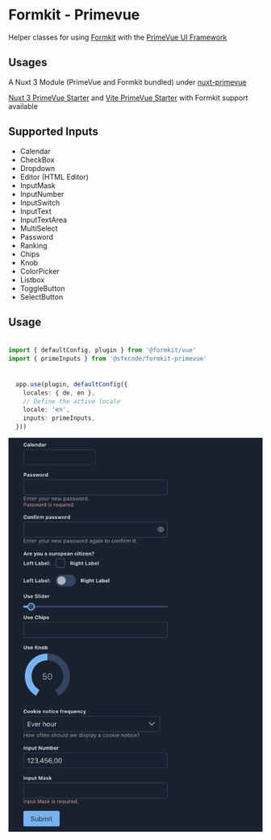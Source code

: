 # Formkit - Primevue

Helper classes for using [Formkit](https://formkit.com/) with the [PrimeVue UI Framework](https://www.primefaces.org/primevue/#/)

## Usages

A Nuxt 3 Module (PrimeVue and Formkit bundled) under [nuxt-primevue](https://github.com/sfxcode/nuxt-primevue)

[Nuxt 3 PrimeVue Starter](https://github.com/sfxcode/nuxt3-primevue-starter) and [Vite PrimeVue Starter](https://github.com/sfxcode/vite-primevue-starter) with Formkit support available

## Supported Inputs

- Calendar
- CheckBox
- Dropdown
- Editor (HTML Editor)
- InputMask
- InputNumber
- InputSwitch
- InputText
- InputTextArea
- MultiSelect
- Password
- Ranking
- Chips
- Knob
- ColorPicker
- Listbox
- ToggleButton
- SelectButton

## Usage

```typescript

import { defaultConfig, plugin } from '@formkit/vue'
import { primeInputs } from '@sfxcode/formkit-primevue'


  app.use(plugin, defaultConfig({
    locales: { de, en },
    // Define the active locale
    locale: 'en',
    inputs: primeInputs,
  }))
```

![](formkit-primevue.png)

